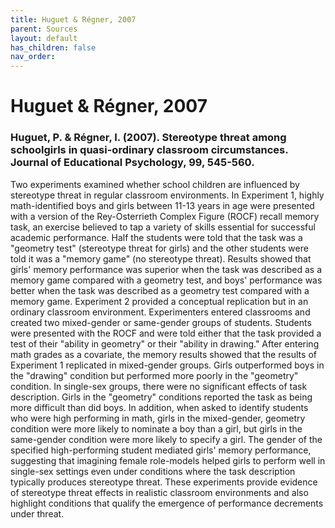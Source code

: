 ```yaml
---
title: Huguet & Régner, 2007
parent: Sources
layout: default
has_children: false
nav_order: 
---
```


# Huguet & Régner, 2007

### Huguet, P. & Régner, I. (2007). Stereotype threat among schoolgirls in quasi-ordinary classroom circumstances. Journal of Educational Psychology, 99, 545-560.

Two experiments examined whether school children are influenced by stereotype threat in regular classroom environments. In Experiment 1, highly math-identified boys and girls between 11-13 years in age were presented with a version of the Rey-Osterrieth Complex Figure (ROCF) recall memory task, an exercise believed to tap a variety of skills essential for successful academic performance. Half the students were told that the task was a "geometry test" (stereotype threat for girls) and the other students were told it was a "memory game" (no stereotype threat). Results showed that girls' memory performance was superior when the task was described as a memory game compared with a geometry test, and boys' performance was better when the task was described as a geometry test compared with a memory game. Experiment 2 provided a conceptual replication but in an ordinary classroom environment. Experimenters entered classrooms and created two mixed-gender or same-gender groups of students. Students were presented with the ROCF and were told either that the task provided a test of their "ability in geometry" or their "ability in drawing." After entering math grades as a covariate, the memory results showed that the results of Experiment 1 replicated in mixed-gender groups. Girls outperformed boys in the "drawing" condition but performed more poorly in the "geometry" condition. In single-sex groups, there were no significant effects of task description. Girls in the "geometry" conditions reported the task as being more difficult than did boys. In addition, when asked to identify students who were high performing in math, girls in the mixed-gender, geometry condition were more likely to nominate a boy than a girl, but girls in the same-gender condition were more likely to specify a girl. The gender of the specified high-performing student mediated girls' memory performance, suggesting that imagining female role-models helped girls to perform well in single-sex settings even under conditions where the task description typically produces stereotype threat. These experiments provide evidence of stereotype threat effects in realistic classroom environments and also highlight conditions that qualify the emergence of performance decrements under threat.
